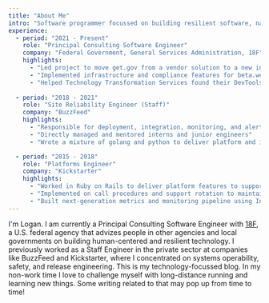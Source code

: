 ```yaml
---
title: "About Me"
intro: "Software programmer focussed on building resilient software, navigating bureaucracy, and enabling teams."
experience:
  - period: "2021 - Present"
    role: "Principal Consulting Software Engineer"
    company: "Federal Government, General Services Administration, 18F"
    highlights:
      - "Led project to move get.gov from a vendor solution to a new in-house registrar and procured registry for CISA"
      - "Implemented infrastructure and compliance features for beta.weather.gov for NWS"
      - "Helped Technology Transformation Services found their DevTools team"
  
  - period: "2018 - 2021"
    role: "Site Reliability Engineer (Staff)"
    company: "BuzzFeed"
    highlights:
      - "Responsible for deployment, integration, monitoring, and alerting platform serving 600+ microservices that made up BuzzFeed products"
      - "Directly managed and mentored interns and junior engineers"
      - "Wrote a mixture of golang and python to deliver platform and infrastructure services"

  - period: "2015 - 2018"
    role: "Platforms Engineer"
    company: "Kickstarter"
    highlights:
      - "Worked in Ruby on Rails to deliver platform features to support the Kickstarter App"
      - "Implemented on call procedures and support rotation to maintain high uptime"
      - "Built next-generation metrics and monitoring pipeline using InfluxDB, Telegraf, and Grafana"
---
```


I'm Logan. I am currently a Principal Consulting Software Engineer with [18F](18f.gov), a U.S. federal agency that advizes people in other agencies and local governments on building human-centered and resilient technology. I previously worked as a Staff Engineer in the private sector at companies like BuzzFeed and Kickstarter, where I concentrated on systems operability, safety, and release engineering. This is my technology-focussed blog. In my non-work time I love to challenge myself with long-distance running and learning new things. Some writing related to that may pop up from time to time!